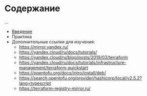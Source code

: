 # Содержание
...
- [Введение](https://github.com/lamjob1993/terraform-monitoring/tree/main/terraform/beggining)
- Практика
- Дополнительные ссылки для изучения:
  - https://mirror.yandex.ru/
  - https://yandex.cloud/ru/docs/tutorials/
  - https://yandex.cloud/ru/blog/posts/2019/03/terraform
  - https://yandex.cloud/ru/docs/tutorials/infrastructure-management/terraform-quickstart
  - https://opentofu.org/docs/intro/install/deb/
  - https://search.opentofu.org/provider/hashicorp/local/v2.5.2?lang=typescript
  - https://terraform-registry-mirror.ru/

